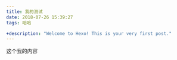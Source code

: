```yaml
---
title: 我的测试
date: 2018-07-26 15:39:27
tags: 哈哈

+description: "Welcome to Hexo! This is your very first post."
---
```


这个我的内容